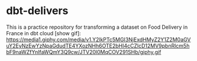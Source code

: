 # dbt-delivers
 This is a practice repository for transforming a dataset on Food Delivery in France in dbt cloud
[show gif]: https://media1.giphy.com/media/v1.Y2lkPTc5MGI3NjExdHMyZ2Y1Z2M0aGVuY2EyNzEwYzNpaGdudTE4YXozNHh6OTE2bHI4cCZlcD12MV9pbnRlcm5hbF9naWZfYnlfaWQmY3Q9cw/JTV20l0MqCOV291SHb/giphy.gif
